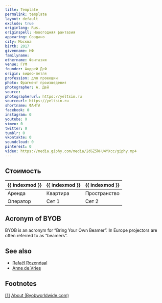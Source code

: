 ```yaml
---
title: Template
permalink: template
layout: default
exclude: true
originlang: Rus.
originspell: Новогодняя фантазия
appearing: Создано
city: Москва
birth: 2017
givenname: НФ
familyname:
othername: Фантазия
venue: ГУМ
founder: Андрей Дей
origin: видео-петля
profession: для проекции
photo: Фрагмент произведения
photographer: А. Дей
source:
photographerurl: https://yeltsin.ru
sourceurl: https://yeltsin.ru
shortname: ФАНТА
facebook: 0
instagram: 0
youtube: 0
vimeo: 0
twitter: 0
tumblr: 0
vkontakte: 0
soundcloud: 0
pinterest: 0
video: https://media.giphy.com/media/2dGZ5kHU4YXcc/giphy.mp4
---
```


## Стоимость

|{{ indexmod }}|{{ indexmod }}|{{ indexmod }}|
|-|-|-|
|Аренда|Квартира|Пространство|
|Оператор|Сет 1|Сет 2|

## Acronym of BYOB

BYOB is an acronym for “Bring Your Own Beamer”. In Europe projectors are often referred to as “beamers”.

## See also

+ [Rafaël Rozendaal](rozendaal-rafael)
+ [Anne de Vries](vries-anne-de)

## Footnotes

[[1]](#a1) <span id="f1"></span> [About (Byobworldwide.com)](http://www.byobworldwide.com/)
